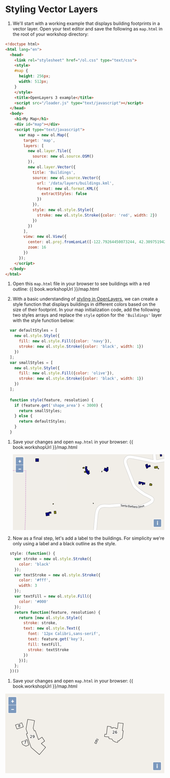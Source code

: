 # Styling Vector Layers

1.  We'll start with a working example that displays building footprints in a vector layer.  Open your text editor and save the following as `map.html` in the root of your workshop directory:

  ```html
  <!doctype html>
  <html lang="en">
    <head>
      <link rel="stylesheet" href="/ol.css" type="text/css">
      <style>
      #map {
        height: 256px;
        width: 512px;
      }
      </style>
      <title>OpenLayers 3 example</title>
      <script src="/loader.js" type="text/javascript"></script>
    </head>
    <body>
      <h1>My Map</h1>
      <div id="map"></div>
      <script type="text/javascript">
        var map = new ol.Map({
          target: 'map',
          layers: [
            new ol.layer.Tile({
              source: new ol.source.OSM()
            }),
            new ol.layer.Vector({
              title: 'Buildings',
              source: new ol.source.Vector({
                url: '/data/layers/buildings.kml',
                format: new ol.format.KML({
                  extractStyles: false
                })
              }),
              style: new ol.style.Style({
                stroke: new ol.style.Stroke({color: 'red', width: 2})
              })
            })
          ],
          view: new ol.View({
            center: ol.proj.fromLonLat([-122.79264450073244, 42.30975194250527]),
            zoom: 16
          })
        });
      </script>
    </body>
  </html>
  ```

1. Open this `map.html` file in your browser to see buildings with a red outline:  {{ book.workshopUrl }}/map.html

1. With a basic understanding of [styling in OpenLayers](style-intro.md), we can create a style function that displays buildings in different colors based on the size of their footprint. In your map initialization code, add the following two styles arrays and replace the `style` option for the `'Buildings'` layer with the style function below:

  ```js
    var defaultStyles = [
      new ol.style.Style({
        fill: new ol.style.Fill({color: 'navy'}),
        stroke: new ol.style.Stroke({color: 'black', width: 1})
      })
    ];
    var smallStyles = [
      new ol.style.Style({
        fill: new ol.style.Fill({color: 'olive'}),
        stroke: new ol.style.Stroke({color: 'black', width: 1})
      })
    ];

    function style(feature, resolution) {
      if (feature.get('shape_area') < 3000) {
        return smallStyles;
      } else {
        return defaultStyles;
      }      
    }
  ```

1. Save your changes and open `map.html` in your browser: {{ book.workshopUrl }}/map.html

    ![Buildings colored by footprint area](style1.png)

1. Now as a final step, let's add a label to the buildings. For simplicity we're only using a label and a black outline as the style.

  ```js
    style: (function() {
      var stroke = new ol.style.Stroke({
        color: 'black'
      });
      var textStroke = new ol.style.Stroke({
        color: '#fff',
        width: 3
      });
      var textFill = new ol.style.Fill({
        color: '#000'
      });
      return function(feature, resolution) {
        return [new ol.style.Style({
          stroke: stroke,
          text: new ol.style.Text({
            font: '12px Calibri,sans-serif',
            text: feature.get('key'),
            fill: textFill,
            stroke: textStroke
          })
        })];
      };
    })()
  ```

1. Save your changes and open `map.html` in your browser: {{ book.workshopUrl }}/map.html

  ![Buildings labeled by the key field](style2.png)
